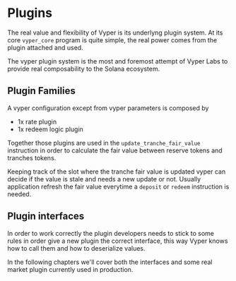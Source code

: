 # Plugins

The real value and flexibility of Vyper is its underlyng plugin system. At its core `vyper_core` program is quite simple, the real power comes from the plugin attached and used.

The vyper plugin system is the most and foremost attempt of Vyper Labs to provide real composability to the Solana ecosystem.

## Plugin Families

A vyper configuration except from vyper parameters is composed by

- 1x rate plugin
- 1x redeem logic plugin

Together those plugins are used in the `update_tranche_fair_value` instruction in order to calculate the fair value between reserve tokens and tranches tokens.

Keeping track of the slot where the tranche fair value is updated vyper can decide if the value is stale and needs a new update or not. Usually application refresh the fair value everytime a `deposit` or `redeem` instruction is needed.

## Plugin interfaces

In order to work correctly the plugin developers needs to stick to some rules in order give a new plugin the correct interface, this way Vyper knows how to call them and how to deserialize values.

In the following chapters we'll cover both the interfaces and some real market plugin currently used in production.
